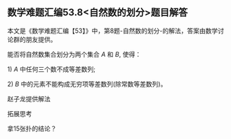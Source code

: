 ## 数学难题汇编53.8<自然数的划分>题目解答

本文是《数学难题汇编【53】》中，第8题-自然数的划分-的解法，答案由数学讨论群的朋友提供。

能否将自然数集合划分为两个集合 $A$ 和 $B,$ 使得：

1\) $A$ 中任何三个数不成等差数列;

2\) $B$ 中的元素不能构成无穷项等差数列(除常数等差数列)。

赵子龙提供解法







拓展思考



拿15张扑的结论？

